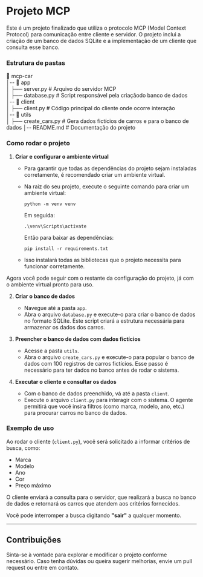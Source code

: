 # Projeto MCP

Este é um projeto finalizado que utiliza o protocolo MCP (Model Context Protocol) para comunicação entre cliente e servidor. O projeto inclui a criação de um banco de dados SQLite e a implementação de um cliente que consulta esse banco.

### Estrutura de pastas

📁 mcp-car   
│-- 📂 app  
│   ├── server.py  # Arquivo do servidor MCP   
│   ├── database.py  # Script responsável pela criaçãodo banco de dados  
│-- 📂 client  
│   ├── client.py  # Código principal do cliente onde ocorre interação  
│-- 📂 utils  
│   ├── create_cars.py  # Gera dados fictícios de carros e para o banco de dados
│-- README.md  # Documentação do projeto

### Como rodar o projeto

1. **Criar e configurar o ambiente virtual**

   - Para garantir que todas as dependências do projeto sejam instaladas corretamente, é recomendado criar um ambiente virtual. 
   - Na raiz do seu projeto, execute o seguinte comando para criar um ambiente virtual:

      `python -m venv venv`
   
      Em seguida:
      
      `.\venv\Scripts\activate`

      Então para baixar as dependências:

      `pip install -r requirements.txt`
   - Isso instalará todas as bibliotecas que o projeto necessita para funcionar corretamente.

Agora você pode seguir com o restante da configuração do projeto, já com o ambiente virtual pronto para uso.


2. **Criar o banco de dados**
   - Navegue até a pasta `app`.
   - Abra o arquivo `database.py` e execute-o para criar o banco de dados no formato SQLite. Este script criará a estrutura necessária para armazenar os dados dos carros.

3. **Preencher o banco de dados com dados fictícios**
   - Acesse a pasta `utils`.
   - Abra o arquivo `create_cars.py` e execute-o para popular o banco de dados com 100 registros de carros fictícios. Esse passo é necessário para ter dados no banco antes de rodar o sistema.

4. **Executar o cliente e consultar os dados**
   - Com o banco de dados preenchido, vá até a pasta `client`.
   - Execute o arquivo `client.py` para interagir com o sistema. O agente permitirá que você insira filtros (como marca, modelo, ano, etc.) para procurar carros no banco de dados.

### Exemplo de uso

Ao rodar o cliente (`client.py`), você será solicitado a informar critérios de busca, como:

- Marca
- Modelo
- Ano
- Cor
- Preço máximo

O cliente enviará a consulta para o servidor, que realizará a busca no banco de dados e retornará os carros que atendem aos critérios fornecidos.

Você pode interromper a busca digitando **"sair"** a qualquer momento.

---

## Contribuições

Sinta-se à vontade para explorar e modificar o projeto conforme necessário. Caso tenha dúvidas ou queira sugerir melhorias, envie um pull request ou entre em contato.